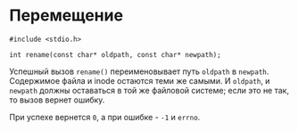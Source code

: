 # Перемещение

    #include <stdio.h>

    int rename(const char* oldpath, const char* newpath);

Успешный вызов `rename()` переименовывает путь `oldpath` в `newpath`. Содержимое файла и inode остаются теми же самыми. И `oldpath`, и `newpath` должны оставаться в той же файловой системе; если это не так, то вызов вернет ошибку.

При успехе вернется `0`, а при ошибке - `-1` и `errno`.